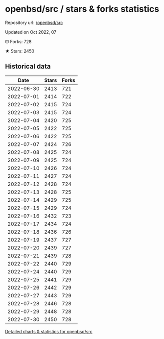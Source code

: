 # openbsd/src / stars & forks statistics

Repository url: [/openbsd/src](https://github.com/openbsd/src)

Updated on Oct 2022, 07

☋ Forks: 728

★ Stars: 2450

## Historical data
| Date | Stars | Forks |
|------|-------|-------|
| 2022-06-30 | 2413 | 721 | 
| 2022-07-01 | 2414 | 722 | 
| 2022-07-02 | 2415 | 724 | 
| 2022-07-03 | 2415 | 724 | 
| 2022-07-04 | 2420 | 725 | 
| 2022-07-05 | 2422 | 725 | 
| 2022-07-06 | 2422 | 725 | 
| 2022-07-07 | 2424 | 726 | 
| 2022-07-08 | 2425 | 724 | 
| 2022-07-09 | 2425 | 724 | 
| 2022-07-10 | 2426 | 724 | 
| 2022-07-11 | 2427 | 724 | 
| 2022-07-12 | 2428 | 724 | 
| 2022-07-13 | 2428 | 725 | 
| 2022-07-14 | 2429 | 725 | 
| 2022-07-15 | 2429 | 724 | 
| 2022-07-16 | 2432 | 723 | 
| 2022-07-17 | 2434 | 724 | 
| 2022-07-18 | 2436 | 726 | 
| 2022-07-19 | 2437 | 727 | 
| 2022-07-20 | 2439 | 727 | 
| 2022-07-21 | 2439 | 728 | 
| 2022-07-22 | 2440 | 729 | 
| 2022-07-24 | 2440 | 729 | 
| 2022-07-25 | 2441 | 729 | 
| 2022-07-26 | 2442 | 729 | 
| 2022-07-27 | 2443 | 729 | 
| 2022-07-28 | 2446 | 728 | 
| 2022-07-29 | 2448 | 728 | 
| 2022-07-30 | 2450 | 728 | 


[Detailed charts & statistics for openbsd/src](https://reviewgithub.com/rep/openbsd/src)
